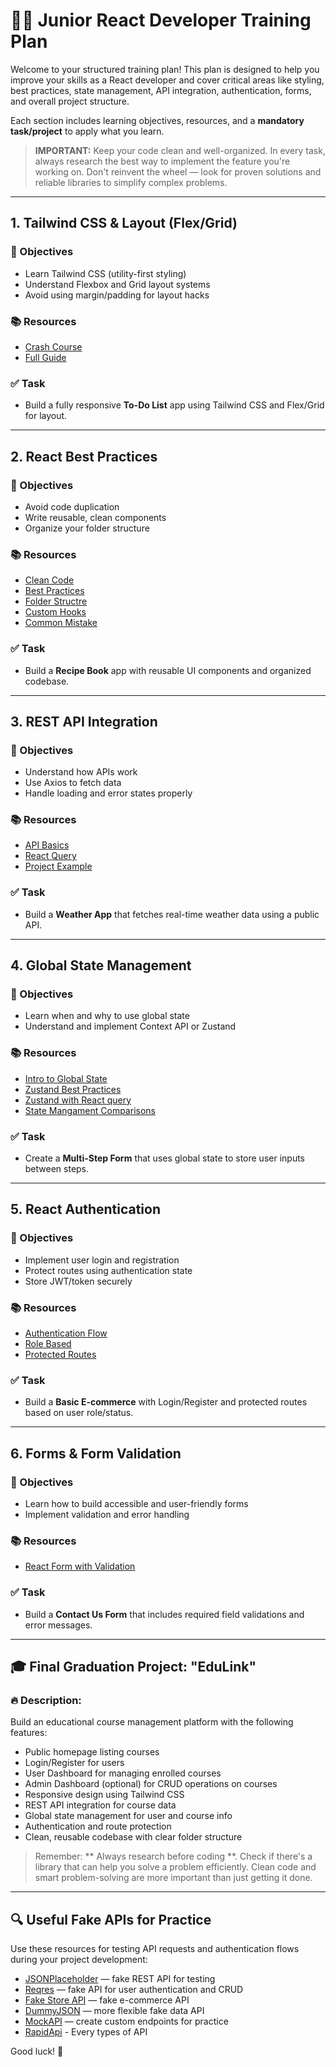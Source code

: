 # 👨‍💻 Junior React Developer Training Plan

Welcome to your structured training plan! This plan is designed to help you improve your skills as a React developer and cover critical areas like styling, best practices, state management, API integration, authentication, forms, and overall project structure.

Each section includes learning objectives, resources, and a **mandatory task/project** to apply what you learn.

> **IMPORTANT:** Keep your code clean and well-organized. In every task, always research the best way to implement the feature you're working on. Don't reinvent the wheel — look for proven solutions and reliable libraries to simplify complex problems.

---

## 1. Tailwind CSS & Layout (Flex/Grid)

### 🎯 Objectives
- Learn Tailwind CSS (utility-first styling)
- Understand Flexbox and Grid layout systems
- Avoid using margin/padding for layout hacks

### 📚 Resources
- [Crash Course](https://www.youtube.com/watch?v=i1FeOOhNnwU)
- [Full Guide](https://www.youtube.com/watch?v=UBOj6rqRUME)

### ✅ Task
- Build a fully responsive **To-Do List** app using Tailwind CSS and Flex/Grid for layout.

---

## 2. React Best Practices

### 🎯 Objectives
- Avoid code duplication
- Write reusable, clean components
- Organize your folder structure

### 📚 Resources
- [Clean Code](https://www.youtube.com/watch?v=MdvzlDIdQ0o)
- [Best Practices](https://www.youtube.com/watch?v=5r25Y9Vg2P4)
- [Folder Structre](https://www.youtube.com/watch?v=UUga4-z7b6s)
- [Custom Hooks](https://www.youtube.com/watch?v=6ThXsUwLWvc)
- [Common Mistake](https://youtube.com/shorts/Rw_4Oo03sV4?si=wS9yhsj-exKUY23q)

### ✅ Task
- Build a **Recipe Book** app with reusable UI components and organized codebase.

---

## 3. REST API Integration

### 🎯 Objectives
- Understand how APIs work
- Use Axios to fetch data
- Handle loading and error states properly

### 📚 Resources
- [API Basics](https://www.youtube.com/watch?v=lsMQRaeKNDk)
- [React Query](https://www.youtube.com/watch?v=VtWkSCZX0Ec&list=PLC3y8-rFHvwjTELCrPrcZlo6blLBUspd2)
- [Project Example](https://www.youtube.com/watch?v=BCp_5PoKrvI)

### ✅ Task
- Build a **Weather App** that fetches real-time weather data using a public API.

---

## 4. Global State Management

### 🎯 Objectives
- Learn when and why to use global state
- Understand and implement Context API or Zustand

### 📚 Resources
- [Intro to Global State](https://www.youtube.com/watch?v=_ngCLZ5Iz-0)
- [Zustand Best Practices](https://www.youtube.com/watch?v=6tEQ1nJZ51w)
- [Zustand with React query](https://www.youtube.com/watch?v=QTZTUrAbjeo)
- [State Mangament Comparisons](https://www.youtube.com/watch?v=qqqyUTTS-9g)

### ✅ Task
- Create a **Multi-Step Form** that uses global state to store user inputs between steps.

---

## 5. React Authentication

### 🎯 Objectives
- Implement user login and registration
- Protect routes using authentication state
- Store JWT/token securely

### 📚 Resources
- [Authentication Flow](https://www.youtube.com/watch?v=AcYF18oGn6Y)
- [Role Based](https://www.youtube.com/watch?v=-IqMxPU3vbU)
- [Protected Routes](https://www.youtube.com/watch?v=pyfwQUc5Ssk)

### ✅ Task
- Build a **Basic E-commerce** with Login/Register and protected routes based on user role/status.

---

## 6. Forms & Form Validation

### 🎯 Objectives
- Learn how to build accessible and user-friendly forms
- Implement validation and error handling

### 📚 Resources
- [React Form with Validation](https://www.youtube.com/watch?v=u6PQ5xZAv7Q&t=530s)

### ✅ Task
- Build a **Contact Us Form** that includes required field validations and error messages.

---

## 🎓 Final Graduation Project: "EduLink"

### 🔥 Description:
Build an educational course management platform with the following features:

- Public homepage listing courses
- Login/Register for users
- User Dashboard for managing enrolled courses
- Admin Dashboard (optional) for CRUD operations on courses
- Responsive design using Tailwind CSS
- REST API integration for course data
- Global state management for user and course info
- Authentication and route protection
- Clean, reusable codebase with clear folder structure

> Remember: ** Always research before coding **. Check if there's a library that can help you solve a problem efficiently. Clean code and smart problem-solving are more important than just getting it done.

---

## 🔍 Useful Fake APIs for Practice

Use these resources for testing API requests and authentication flows during your project development:

- [JSONPlaceholder](https://jsonplaceholder.typicode.com) — fake REST API for testing
- [Reqres](https://reqres.in) — fake API for user authentication and CRUD
- [Fake Store API](https://fakestoreapi.com) — fake e-commerce API
- [DummyJSON](https://dummyjson.com) — more flexible fake data API
- [MockAPI](https://mockapi.io) — create custom endpoints for practice
- [RapidApi](https://rapidapi.com/hub) - Every types of API

Good luck! 🚀

